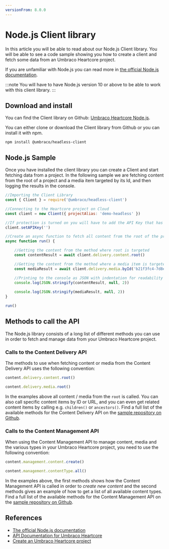 ```yaml
---
versionFrom: 8.0.0
---
```


# Node.js Client library

In this article you will be able to read about our Node.js Client library. You will be able to see a code sample showing you how to create a client and fetch some data from an Umbraco Heartcore project.

If you are unfamiliar with Node.js you can read more in [the official Node.js documentation](https://nodejs.org/en/docs/).

:::note
You will have to have Node.js version 10 or above to be able to work with this client library.
:::

## Download and install

You can find the Client library on Github: [Umbraco Heartcore Node.js](https://github.com/umbraco/Umbraco.Headless.Client.NodeJs).

You can either clone or download the Client library from Github or you can install it with npm.

```
npm install @umbraco/headless-client
```

## Node.js Sample

Once you have installed the client library you can create a Client and start fetching data from a project. In the following sample we are fetching content from the root of a project and a media item targeted by its Id, and then logging the results in the console.

```js
//Importing the Client Library
const { Client } = require('@umbraco/headless-client')

//Connecting to the Heartcore project on Cloud
const client = new Client({ projectAlias: 'demo-headless' })

//If protection is turned on you will have to add the API Key that has been asigned to your user 
client.setAPIKey('')

//Create an async function to fetch all content from the root of the project
async function run() {

    //Getting the content from the method where root is targeted
    const contentResult = await client.delivery.content.root()

    //Getting the content from the method where a media item is targeted by its Id
    const mediaResult = await client.delivery.media.byId('b21f3fc4-7d8e-47f7-885b-65b770cb5374')

    //Printing to the console as JSON with indentation for readability
    console.log(JSON.stringify(contentResult, null, 2))
    
    console.log(JSON.stringify(mediaResult, null, 2))
}

run()
```

## Methods to call the API

The Node.js library consists of a long list of different methods you can use in order to fetch and manage data from your Umbraco Heartcore project.

### Calls to the Content Delivery API

The methods to use when fetching content or media from the Content Delivery API uses the following convention:

```js
content.delivery.content.root()

content.delivery.media.root()
```

In the examples above all content / media from the `root` is called. You can also call specific content items by ID or URL, and you can even get related content items by calling e.g. `children()` or `ancestors()`. Find a full list of the available methods for the Content Delivery API on the [sample repository on Github](https://github.com/umbraco/Umbraco.Headless.Client.NodeJs#content-delivery).

### Calls to the Content Management API

When using the Content Management API to manage content, media and the various types in your Umbraco Heartcore project, you need to use the following convention:

```js
content.management.content.create()

content.management.contentType.all()
```

In the examples above, the first methods shows how the Content Management API is called in order to *create new content* and the second methods gives an example of how to get a list of all available content types. Find a full list of the available methods for the Content Management API on the [sample repository on Github](https://github.com/umbraco/Umbraco.Headless.Client.NodeJs#content-management).

## References

- [The official Node.js documentation](https://nodejs.org/en/docs/)
- [API Documentation for Umbraco Heartcore](../../API-Documentation)
- [Create an Umbraco Heartcore project](../../Getting-Started-Cloud/Creating-a-Heartcore-project)
